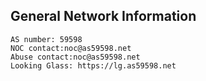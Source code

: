 
## General Network Information
```
AS number: 59598
NOC contact:noc@as59598.net
Abuse contact:noc@as59598.net
Looking Glass: https://lg.as59598.net
```
